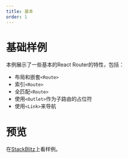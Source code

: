 ```yaml
---
title: 基本
order: 1
---
```


# 基础样例
本例展示了一些基本的React Router的特性，包括：       
- 布局和嵌套`<Route>`
- 索引`<Route>`
- 全匹配`<Route>`
- 使用`<Outlet>`作为子路由的占位符
- 使用`<Link>`来导航

# 预览
在[StackBlitz](https://stackblitz.com/edit/github-hhg8lk?file=src/App.tsx)上看样例。